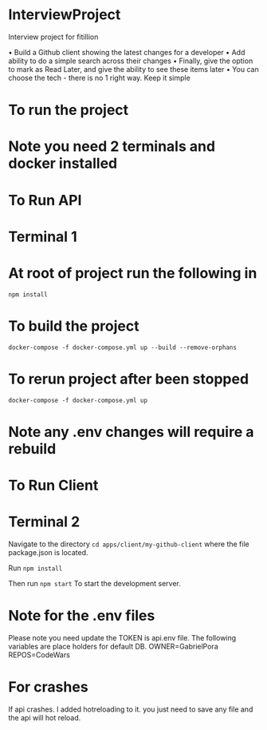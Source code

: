 # InterviewProject
Interview project for fitillion

• Build a Github client showing the latest changes for a developer
• Add ability to do a simple search across their changes
• Finally, give the option to mark as Read Later, and give the ability to see these items later
• You can choose the tech - there is no 1 right way. Keep it simple

# To run the project 
# Note you need 2 terminals and docker installed

# To Run API
# Terminal 1
# At root of project run the following in 

`npm install`

# To build the project
`docker-compose -f docker-compose.yml up --build --remove-orphans`

# To rerun project after been stopped
`docker-compose -f docker-compose.yml up`

# Note any .env changes will require a rebuild



# To Run Client
# Terminal 2

Navigate to the directory
`cd apps/client/my-github-client`
where the file package.json is located.

Run
`npm install`

Then run
  `npm start`
  To start the development server.

# Note for the .env files
Please note you need update the TOKEN is api.env file.
The following variables are place holders for default DB.
OWNER=GabrielPora
REPOS=CodeWars

# For crashes
If api crashes. I added hotreloading to it. you just need to save any file and the api will hot reload.